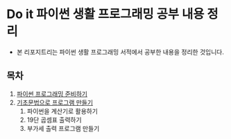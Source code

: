 # Do it 파이썬 생활 프로그래밍 공부 내용 정리

* 본 리포지트리는 파이썬 생활 프로그래밍 서적에서 공부한 내용을 정리한 것입니다.

## 목차
1. [파이썬 프로그래밍 준비하기](https://github.com/cpufilecode/python_life_codeing/tree/master/01)
2. [기초문법으로 프로그램 만들기](https://github.com/cpufilecode/python_life_codeing/tree/master/02)
    1. 파이썬을 계산기로 활용하기
    2. 19단 곱셈표 출력하기
    3. 부가세 출력 프로그램 만들기